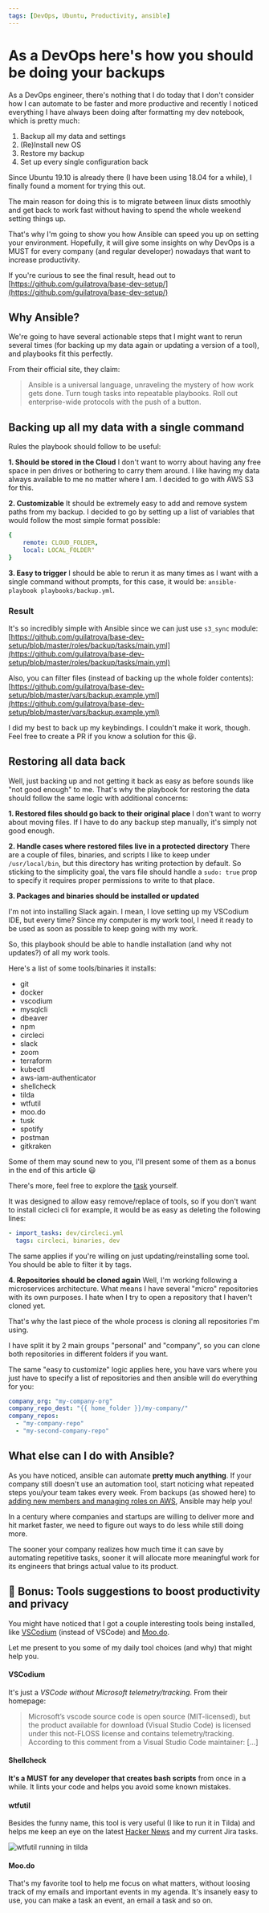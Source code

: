```yaml
---
tags: [DevOps, Ubuntu, Productivity, ansible]
---
```


# As a DevOps here's how you should be doing your backups

As a DevOps engineer, there's nothing that I do today that I don't consider how I can automate to be faster and more productive and
recently I noticed everything I have always been doing after formatting my dev notebook, which is pretty much:

1. Backup all my data and settings
2. (Re)Install new OS
3. Restore my backup
4. Set up every single configuration back

Since Ubuntu 19.10 is already there (I have been using 18.04 for a while), I finally found a moment for trying this out.

The main reason for doing this is to migrate between linux dists smoothly and get back to work fast without having to spend the whole weekend setting things up.

That's why I'm going to show you how Ansible can speed you up on setting your environment. Hopefully, it will give some insights on why DevOps is a MUST for every company (and regular developer) nowadays that want to increase productivity. 

If you're curious to see the final result, head out to [https://github.com/guilatrova/base-dev-setup/](https://github.com/guilatrova/base-dev-setup/)

## Why Ansible?

We're going to have several actionable steps that I might want to rerun several times (for backing up my data again or updating a version of a tool), and playbooks fit this perfectly.

From their official site, they claim:
> Ansible is a universal language, unraveling the mystery of how work gets done. Turn tough tasks into repeatable playbooks. Roll out enterprise-wide protocols with the push of a button.


## Backing up all my data with a single command

Rules the playbook should follow to be useful:

**1. Should be stored in the Cloud**
I don't want to worry about having any free space in pen drives or bothering to carry them around. I like having my data always available to me no matter where I am. I decided to go with AWS S3 for this.

**2. Customizable**
It should be extremely easy to add and remove system paths from my backup. I decided to go by setting up a list of variables that would follow the most simple format possible:

```yaml
{
    remote: CLOUD_FOLDER,
    local: LOCAL_FOLDER"
}
```

**3. Easy to trigger**
I should be able to rerun it as many times as I want with a single command without prompts, for this case, it would be: `ansible-playbook playbooks/backup.yml`.

### Result

It's so incredibly simple with Ansible since we can just use `s3_sync` module: [https://github.com/guilatrova/base-dev-setup/blob/master/roles/backup/tasks/main.yml](https://github.com/guilatrova/base-dev-setup/blob/master/roles/backup/tasks/main.yml)

Also, you can filter files (instead of backing up the whole folder contents): [https://github.com/guilatrova/base-dev-setup/blob/master/vars/backup.example.yml](https://github.com/guilatrova/base-dev-setup/blob/master/vars/backup.example.yml)

I did my best to back up my keybindings. I couldn't make it work, though.
Feel free to create a PR if you know a solution for this 😃.

## Restoring all data back

Well, just backing up and not getting it back as easy as before sounds like "not good enough" to me. That's why the playbook for restoring the data should follow the same logic with additional concerns:

**1. Restored files should go back to their original place**
I don't want to worry about moving files. If I have to do any backup step manually, it's simply not good enough.

**2. Handle cases where restored files live in a protected directory**
There are a couple of files, binaries, and scripts I like to keep under `/usr/local/bin`, but this directory has writing protection by default. So sticking to the simplicity goal, the vars file should handle a `sudo: true` prop to specify it requires proper permissions to write to that place.

**3. Packages and binaries should be installed or updated**

I'm not into installing Slack again. I mean, I love setting up my VSCodium IDE, but every time?
Since my computer is my work tool, I need it ready to be used as soon as possible to keep going with my work.

So, this playbook should be able to handle installation (and why not updates?) of all my work tools.

Here's a list of some tools/binaries it installs:

- git
- docker
- vscodium
- mysqlcli
- dbeaver
- npm
- circleci
- slack
- zoom
- terraform
- kubectl
- aws-iam-authenticator
- shellcheck
- tilda
- wtfutil
- moo.do
- tusk
- spotify
- postman
- gitkraken

Some of them may sound new to you, I'll present some of them as a bonus in the end of this article 😃

There's more, feel free to explore the [task](https://github.com/guilatrova/base-dev-setup/blob/master/roles/packages/tasks/main.yml) yourself.

It was designed to allow easy remove/replace of tools, so if you don't want to install cicleci cli for example, it would be as easy as deleting the following lines:

```yaml
- import_tasks: dev/circleci.yml
  tags: circleci, binaries, dev
```

The same applies if you're willing on just updating/reinstalling some tool. You should be able to filter it by tags.

**4. Repositories should be cloned again**
Well, I'm working following a microservices architecture. What means I have several "micro" repositories with its own purposes. I hate when I try to open a repository that I haven't cloned yet.

That's why the last piece of the whole process is cloning all repositories I'm using.

I have split it by 2 main groups "personal" and "company", so you can clone both repositories in different folders if you want.

The same "easy to customize" logic applies here, you have vars where you just have to specify a list of repositories and then ansible will do everything for you:

```yaml
company_org: "my-company-org"
company_repo_dest: "{{ home_folder }}/my-company/"
company_repos:
  - "my-company-repo"
  - "my-second-company-repo"
```
## What else can I do with Ansible?

As you have noticed, ansible can automate **pretty much anything**. If your company still doesn't use an automation tool, start noticing what repeated steps you/your team takes every week. From backups (as showed here) to [adding new members and managing roles on AWS](https://docs.ansible.com/ansible/latest/modules/iam_module.html), Ansible may help you!

In a century where companies and startups are willing to deliver more and hit market faster, we need to figure out ways to do less while still doing more.

The sooner your company realizes how much time it can save by automating repetitive tasks, sooner it will allocate more meaningful work for its engineers that brings actual value to its product.

## 🚀 Bonus: Tools suggestions to boost productivity and privacy

You might have noticed that I got a couple interesting tools being installed, like [VSCodium](https://vscodium.com/) (instead of VSCode) and [Moo.do](https://www.moo.do/).

Let me present to you some of my daily tool choices (and why) that might help you.

#### VSCodium

It's just a _VSCode without Microsoft telemetry/tracking_. From their homepage:

> Microsoft’s vscode source code is open source (MIT-licensed), but the product available for download (Visual Studio Code) is licensed under this not-FLOSS license and contains telemetry/tracking. According to this comment from a Visual Studio Code maintainer: [...]

#### Shellcheck

**It's a MUST for any developer that creates bash scripts** from once in a while. It lints your code and helps you avoid some known mistakes.

#### wtfutil

Besides the funny name, this tool is very useful (I like to run it in Tilda) and helps me keep an eye on the latest [Hacker News](https://news.ycombinator.com) and my current Jira tasks.

![wtfutil running in tilda](wtfutil.png)

#### Moo.do

That's my favorite tool to help me focus on what matters, without loosing track of my emails and important events in my agenda. It's insanely easy to use, you can make a task an event, an email a task and so on.
